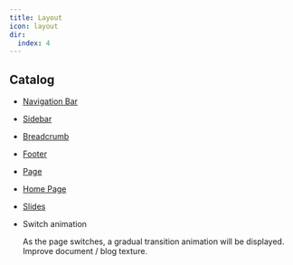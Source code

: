 ```yaml
---
title: Layout
icon: layout
dir:
  index: 4
---
```


## Catalog

- [Navigation Bar](navbar.md)

- [Sidebar](sidebar.md)

- [Breadcrumb](breadcrumb.md)

- [Footer](footer.md)

- [Page](page.md)

- [Home Page](home.md)

- [Slides](slides.md)

- Switch animation

  As the page switches, a gradual transition animation will be displayed. Improve document / blog texture.
